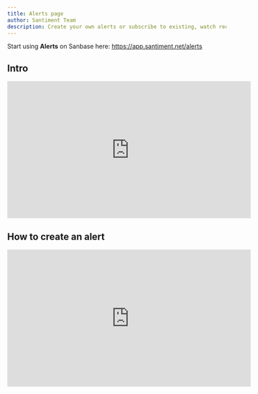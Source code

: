 ```yaml
---
title: Alerts page
author: Santiment Team
description: Create your own alerts or subscribe to existing, watch recent activity, manage your alerts, share them with other users
---
```


Start using **Alerts** on Sanbase here: https://app.santiment.net/alerts

## Intro

<iframe width="560" height="315" src="https://www.youtube.com/embed/AsZRjm9x5HI" frameborder="0" allow="accelerometer; autoplay; encrypted-media; gyroscope; picture-in-picture" allowfullscreen></iframe>

## How to create an alert

<iframe width="560" height="315" src="https://www.youtube.com/embed/mjImmjeYEVI" frameborder="0" allow="accelerometer; autoplay; encrypted-media; gyroscope; picture-in-picture" allowfullscreen></iframe>
